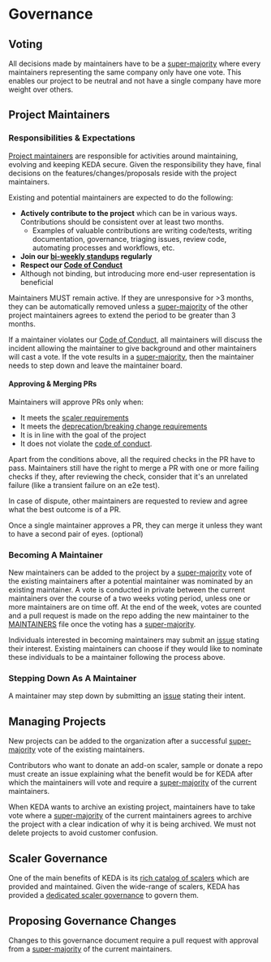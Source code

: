 # Governance

## Voting

All decisions made by maintainers have to be a [super-majority][super-majority] where every maintainers representing the same company only have one vote. This enables our project to be neutral and not have a single company have more weight over others.

## Project Maintainers

### Responsibilities & Expectations

[Project maintainers][maintainers] are responsible for activities around maintaining, evolving and keeping KEDA secure. Given the responsibility they have, final decisions on the features/changes/proposals reside with the project maintainers.

Existing and potential maintainers are expected to do the following:

- **Actively contribute to the project** which can be in various ways. Contributions should be consistent over at least two months.
  - Examples of valuable contributions are writing code/tests, writing documentation, governance, triaging issues, review code, automating processes and workflows, etc.
- **Join our [bi-weekly standups][standup] regularly**
- **Respect our [Code of Conduct][code-of-conduct]**
- Although not binding, but introducing more end-user representation is beneficial

Maintainers MUST remain active. If they are unresponsive for >3 months, they can be automatically removed unless a
[super-majority][super-majority] of the other project maintainers agrees to extend the period to be greater than 3 months.

If a maintainer violates our [Code of Conduct][code-of-conduct], all maintainers will discuss the incident allowing the maintainer to give background and other maintainers will cast a vote. If the vote results in a [super-majority][super-majority], then the maintainer needs to step down and leave the maintainer board.

#### Approving & Merging PRs

Maintainers will approve PRs only when:

- It meets the [scaler requirements](https://github.com/kedacore/governance/blob/main/SCALERS.md)
- It meets the [deprecation/breaking change requirements](https://github.com/kedacore/governance/blob/main/DEPRECATIONS.md)
- It is in line with the goal of the project
- It does not violate the [code of conduct](https://github.com/kedacore/governance/blob/main/CODE_OF_CONDUCT.md).

Apart from the conditions above, all the required checks in the PR have to pass. Maintainers still have the right to merge a PR with one or more failing checks if they, after reviewing the check, consider that it's an unrelated failure (like a transient failure on an e2e test).

In case of dispute, other maintainers are requested to review and agree what the best outcome is of a PR.

Once a single maintainer approves a PR, they can merge it unless they want to have a second pair of eyes. (optional)

### Becoming A Maintainer

New maintainers can be added to the project by a [super-majority][super-majority]
vote of the existing maintainers after a potential maintainer was nominated by an existing maintainer. A vote is conducted in private between the current maintainers over the course of a two weeks voting period, unless one or more maintainers are on time off. At the end of the week, votes are counted and a pull request is made on the repo adding the new maintainer to the [MAINTAINERS](MAINTAINERS.md) file once the voting has a [super-majority][super-majority].

Individuals interested in becoming maintainers may submit an [issue][create-governance-issue] stating their interest.  Existing maintainers can choose if they would like to nominate these individuals to be a maintainer following the process above.

### Stepping Down As A Maintainer

A maintainer may step down by submitting an [issue][create-governance-issue] stating their intent.

## Managing Projects

New projects can be added to the organization after a successful [super-majority][super-majority] vote of the existing maintainers.

Contributors who want to donate an add-on scaler, sample or donate a repo must create an issue explaining what the benefit would be for KEDA after which the maintainers will vote and require a [super-majority][super-majority] of the current maintainers.

When KEDA wants to archive an existing project, maintainers have to take vote where  a [super-majority][super-majority] of the current maintainers agrees to archive the project with a clear indication of why it is being archived. We must not delete projects to avoid customer confusion.

## Scaler Governance

One of the main benefits of KEDA is its [rich catalog of scalers][scaler-catalog] which are provided and maintained. Given the wide-range of scalers, KEDA has provided a [dedicated scaler governance][scalers] to govern them.

## Proposing Governance Changes

Changes to this governance document require a pull request with approval from a
[super-majority][super-majority] of
the current maintainers.

[code-of-conduct]: CODE_OF_CONDUCT.md
[create-governance-issue]: https://github.com/kedacore/governance/issues/new
[maintainers]: MAINTAINERS.md
[scaler-catalog]: https://keda.sh/docs/latest/scalers/
[scalers]: SCALERS.md
[standup]: https://keda.sh/community/
[super-majority]: https://en.wikipedia.org/wiki/Supermajority#Two-thirds_vote